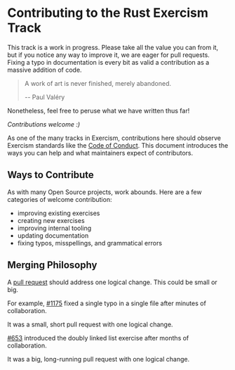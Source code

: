 # Contributing to the Rust Exercism Track

This track is a work in progress.
Please take all the value you can from it, but if you notice any way to improve it, we are eager for pull requests.
Fixing a typo in documentation is every bit as valid a contribution as a massive addition of code.

> A work of art is never finished, merely abandoned.
>
> -- Paul Valéry

Nonetheless, feel free to peruse what we have written thus far!

*Contributions welcome :)*

As one of the many tracks in Exercism, contributions here should observe Exercism standards like the [Code of Conduct](https://exercism.io/code-of-conduct).
This document introduces the ways you can help and what maintainers expect of contributors.

## Ways to Contribute

As with many Open Source projects, work abounds.
Here are a few categories of welcome contribution:
- improving existing exercises
- creating new exercises
- improving internal tooling
- updating documentation
- fixing typos, misspellings, and grammatical errors

## Merging Philosophy

A [pull request](https://docs.github.com/en/github/getting-started-with-github/github-glossary#pull-request) should address one logical change.
This could be small or big.

For example, [#1175](https://github.com/exercism/rust/pull/1175) fixed a single typo in a single file after minutes of collaboration.

It was a small, short pull request with one logical change.

[#653](https://github.com/exercism/rust/pull/653) introduced the doubly linked list exercise after months of collaboration.

It was a big, long-running pull request with one logical change.
